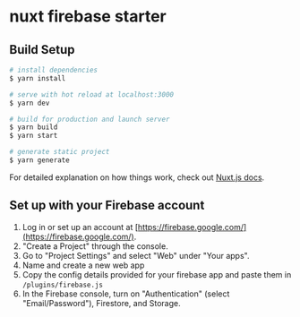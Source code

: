 # nuxt firebase starter

## Build Setup

```bash
# install dependencies
$ yarn install

# serve with hot reload at localhost:3000
$ yarn dev

# build for production and launch server
$ yarn build
$ yarn start

# generate static project
$ yarn generate
```

For detailed explanation on how things work, check out [Nuxt.js docs](https://nuxtjs.org).

## Set up with your Firebase account

1. Log in or set up an account at [https://firebase.google.com/](https://firebase.google.com/).
2. "Create a Project" through the console.
3. Go to "Project Settings" and select "Web" under "Your apps".
4. Name and create a new web app
5. Copy the config details provided for your firebase app and paste them in `/plugins/firebase.js`
6. In the Firebase console, turn on "Authentication" (select "Email/Password"), Firestore, and Storage.
